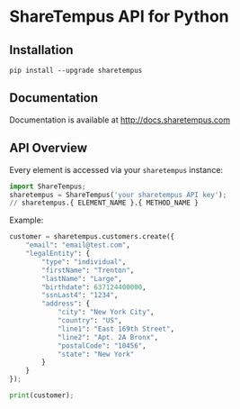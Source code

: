 # ShareTempus API for Python

## Installation

`pip install --upgrade sharetempus`

## Documentation

Documentation is available at http://docs.sharetempus.com

## API Overview

Every element is accessed via your `sharetempus` instance:

```python
import ShareTempus;
sharetempus = ShareTempus('your sharetempus API key');
// sharetempus.{ ELEMENT_NAME }.{ METHOD_NAME }
```

Example:

```python
customer = sharetempus.customers.create({
    "email": "email@test.com",
    "legalEntity": {
        "type": "individual",
        "firstName": "Trenton",
        "lastName": "Large",
        "birthdate": 637124400000,
        "ssnLast4": "1234",
        "address": {
            "city": "New York City",
            "country": "US",
            "line1": "East 169th Street",
            "line2": "Apt. 2A Bronx",
            "postalCode": "10456",
            "state": "New York"
        }
    }
});

print(customer);
```
